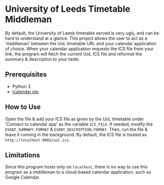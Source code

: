 # University of Leeds Timetable Middleman

By default, the University of Leeds timetable served is very ugly, and can be hard to understand
at a glance. This project allows the user to act as a 'middleman' between the UoL timetable URL
and your calendar application of choice. When your calendar application requests the ICS file
from your link, the program will fetch the current UoL ICS file and reformat the summary & 
description to your taste.

## Prerequisites
 - Python 3
 - [icalendar pip](https://pypi.org/project/icalendar/)

## How to Use
Open the file & add your ICS file as given by the UoL timetable under 'Connect to calendar app'
as the variable `ICS_FILE`. If needed, modify the `EVENT_SUMMARY_FORMAT` & `EVENT_DESCRIPTION_FORMAT`.
Then, run the file & leave it running in the background. By default, the ICS file is hosted
as `http://localhost:9002/uol.ics`.

## Limitations
Since this program hosts only on `localhost`, there is no way to use this program as a middleman
to a cloud-based calendar application, such as Google Calendar.
